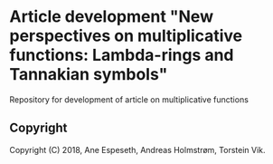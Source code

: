 # Article development "New perspectives on multiplicative functions: Lambda-rings and Tannakian symbols"
Repository for development of article on multiplicative functions

## Copyright
Copyright (C) 2018, Ane Espeseth, Andreas Holmstrøm, Torstein Vik.

